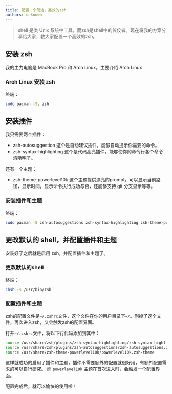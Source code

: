 ```yaml
---
title: 配置一个简洁，高效的zsh
authors: unknown
---
```


> shell 是类 Unix 系统中工具，而zsh是shell中的佼佼者。现在将我的方案分享给大家，教大家配置一个高效的zsh。


## 安装 zsh

我的主力电脑是 MacBook Pro 和 Arch Linux。主要介绍 Arch Linux

### Arch Linux 安装 zsh

终端：

```zsh
sudo pacman -Sy zsh
```

## 安装插件

我只需要两个插件：

- zsh-autosuggestion 这个是自动建议插件，能够自动提示你需要的命令。
- zsh-syntax-highlighting 这个是代码高亮插件，能够使你的命令行各个命令清晰明了。

还有一个主题：
- zsh-theme-powerlevel10k 这个主题提供漂亮的prompt，可以显示当前路径，显示时间，显示命令执行成功与否，还能够支持 git 分支显示等等。

### 安装插件和主题

终端：

```zsh
sudo pacman -S zsh-autosuggestions zsh-syntax-highlighting zsh-theme-powerlevel10k zsh-completions
```

## 更改默认的 shell，并配置插件和主题

安装好了之后就是启用 zsh，并配置插件和主题了。

### 更改默认的shell

终端：

```zsh
chsh -s /usr/bin/zsh
```


### 配置插件和主题

zsh的配置文件是`~/.zshrc`文件，这个文件在你的用户目录下`~/`。删掉了这个文件，再次进入zsh，又会触发zsh的配置界面。

打开`~/.zshrc`文件，将以下行代码添加到其中：

```zsh
source /usr/share/zsh/plugins/zsh-syntax-highlighting/zsh-syntax-highlighting.zsh
source /usr/share/zsh/plugins/zsh-autosuggestions/zsh-autosuggestions.zsh
source /usr/share/zsh-theme-powerlevel10k/powerlevel10k.zsh-theme
```

这样就成功的启用了插件和主题，插件不需要额外的配置就很好用，有额外配置需求的可以自行研究。
而 `powerlevel10k` 主题在首次进入时，会触发一个配置界面。

配置完成后，就可以愉快的使用啦！
